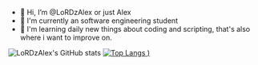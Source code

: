 - 👋 Hi, I’m @LoRDzAlex or just Alex
- 👀 I'm currently an software engineering student
- 🌱 I'm learning daily new things about coding and scripting, that's also where i want to improve on.

![LoRDzAlex's GitHub stats](github-readme-stats-teal-iota-34.vercel.app/api?username=LoRDzAlex&show_icons=true&theme=radical)
[![Top Langs](github-readme-stats-teal-iota-34.vercel.app/api/top-langs/?username=LoRDzAlex&show_icons=true&theme=radical)
)](https://github.com/anuraghazra/github-readme-stats)


<!---
LoRDzAlex/LoRDzAlex is a ✨ special ✨ repository because its `README.md` (this file) appears on your GitHub profile.
You can click the Preview link to take a look at your changes.
--->

